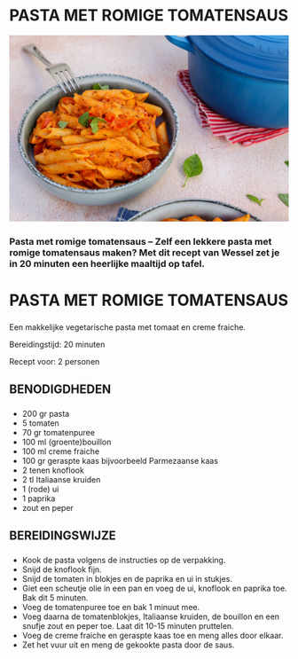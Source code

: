 # PASTA MET ROMIGE TOMATENSAUS

![Pasta met romige tomatensaus](past.jpg)

### Pasta met romige tomatensaus – Zelf een lekkere pasta met romige tomatensaus maken? Met dit recept van Wessel zet je in 20 minuten een heerlijke maaltijd op tafel.

# PASTA MET ROMIGE TOMATENSAUS

###
Een makkelijke vegetarische pasta met tomaat en creme fraiche.

Bereidingstijd: 20 minuten

Recept voor: 2 personen

## BENODIGDHEDEN

### 
- 200 gr pasta
- 5 tomaten
- 70 gr tomatenpuree
- 100 ml (groente)bouillon
- 100 ml creme fraiche
- 100 gr geraspte kaas bijvoorbeeld Parmezaanse kaas
- 2 tenen knoflook
- 2 tl Italiaanse kruiden
- 1 (rode) ui
- 1 paprika
- zout en peper

## BEREIDINGSWIJZE

### 
- Kook de pasta volgens de instructies op de verpakking.
- Snijd de knoflook fijn.
- Snijd de tomaten in blokjes en de paprika en ui in stukjes.
- Giet een scheutje olie in een pan en voeg de ui, knoflook en paprika toe. Bak dit 5 minuten.
- Voeg de tomatenpuree toe en bak 1 minuut mee.
- Voeg daarna de tomatenblokjes, Italiaanse kruiden, de bouillon en een snufje zout en peper toe. Laat dit 10-15 minuten pruttelen.
- Voeg de creme fraiche en geraspte kaas toe en meng alles door elkaar.
- Zet het vuur uit en meng de gekookte pasta door de saus.





